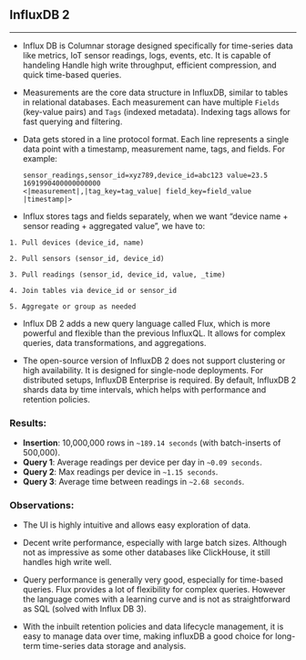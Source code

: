 ## InfluxDB 2

---

- Influx DB is Columnar storage designed specifically for time-series data like metrics, IoT sensor readings, logs, events, etc. It is capable of handeling Handle high write throughput, efficient compression, and quick time-based queries.

- Measurements are the core data structure in InfluxDB, similar to tables in relational databases. Each measurement can have multiple `Fields` (key-value pairs) and `Tags` (indexed metadata). Indexing tags allows for fast querying and filtering.

- Data gets stored in a line protocol format. Each line represents a single data point with a timestamp, measurement name, tags, and fields. For example:

  ```
  sensor_readings,sensor_id=xyz789,device_id=abc123 value=23.5 1691990400000000000
  <|measurement|,|tag_key=tag_value| field_key=field_value |timestamp|>
  ```

- Influx stores tags and fields separately, when we want “device name + sensor reading + aggregated value”, we have to:

```
1. Pull devices (device_id, name)

2. Pull sensors (sensor_id, device_id)

3. Pull readings (sensor_id, device_id, value, _time)

4. Join tables via device_id or sensor_id

5. Aggregate or group as needed
```

- Influx DB 2 adds a new query language called Flux, which is more powerful and flexible than the previous InfluxQL. It allows for complex queries, data transformations, and aggregations.

- The open-source version of InfluxDB 2 does not support clustering or high availability. It is designed for single-node deployments. For distributed setups, InfluxDB Enterprise is required. By default, InfluxDB 2 shards data by time intervals, which helps with performance and retention policies.

### Results:

- **Insertion**: 10,000,000 rows in `~189.14 seconds` (with batch-inserts of 500,000).
- **Query 1**: Average readings per device per day in `~0.09 seconds`.
- **Query 2**: Max readings per device in `~1.15 seconds`.
- **Query 3**: Average time between readings in `~2.68 seconds`.

### Observations:

- The UI is highly intuitive and allows easy exploration of data.

- Decent write performance, especially with large batch sizes. Although not as impressive as some other databases like ClickHouse, it still handles high write well.

- Query performance is generally very good, especially for time-based queries. Flux provides a lot of flexibility for complex queries. However the language comes with a learning curve and is not as straightforward as SQL (solved with Influx DB 3).

- With the inbuilt retention policies and data lifecycle management, it is easy to manage data over time, making influxDB a good choice for long-term time-series data storage and analysis.
